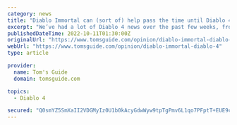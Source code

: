 ```yaml
---
category: news
title: "Diablo Immortal can (sort of) help pass the time until Diablo 4"
excerpt: "We’ve had a lot of Diablo 4 news over the past few weeks, from exciting beta news to intriguing leaks about the campaign. But no matter how much we hear about the game, one thing is clear: It’s not ..."
publishedDateTime: 2022-10-11T01:30:00Z
originalUrl: "https://www.tomsguide.com/opinion/diablo-immortal-diablo-4"
webUrl: "https://www.tomsguide.com/opinion/diablo-immortal-diablo-4"
type: article

provider:
  name: Tom's Guide
  domain: tomsguide.com

topics:
  - Diablo 4

secured: "Q0smYZ5SmXaII2VDGMyIz0U1b0kAcyGdwWyw9tpTgPmv6L1qo7PFptT+EUE9cFpfFczCriRSVmqJCheu7qLssGxfWaxWNpMYzIYFCdMmw7w2oauaZvc5QJPscCRAV00O0+cq5/6031ZGAnJZS6aMlHk6HDklM9Bp0doSzXWMS6Xrko4lgf8yzhk2O5Ml+A72/LqXeoK+//jRKTP7INSfSCN7QZFb2nRH6aJCRp+2Zkx0dtMGAtQCoGn/RuFcMX+pdpMEF4Re+tG6tIfMISODWioJZBINJ8GxxH7Bi4CEP3H18OK4qgf/4iE4L+sksFXMd/WnafaK04+hBW6//ABdv8VrELKTDAE+ynDy4RiknsE=;jKR3YvsdsApW1WajJFp4pQ=="
---
```


